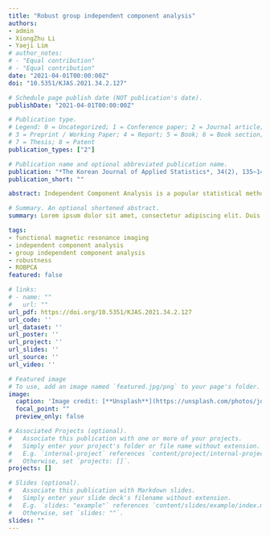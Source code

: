 ```yaml
---
title: "Robust group independent component analysis"
authors:
- admin
- XiongZhu Li
- Yaeji Lim
# author_notes:
# - "Equal contribution"
# - "Equal contribution"
date: "2021-04-01T00:00:00Z"
doi: "10.5351/KJAS.2021.34.2.127"

# Schedule page publish date (NOT publication's date).
publishDate: "2021-04-01T00:00:00Z"

# Publication type.
# Legend: 0 = Uncategorized; 1 = Conference paper; 2 = Journal article;
# 3 = Preprint / Working Paper; 4 = Report; 5 = Book; 6 = Book section;
# 7 = Thesis; 8 = Patent
publication_types: ["2"]

# Publication name and optional abbreviated publication name.
publication: "*The Korean Journal of Applied Statistics*, 34(2), 135–147"
publication_short: ""

abstract: Independent Component Analysis is a popular statistical method to separate independent signals from the mixed data, and Group Independent Component Analysis is an its multi-subject extension of Independent Com- ponent Analysis. It has been applied Functional Magnetic Resonance Imaging data and provides promising re- sults. However, classical Group Independent Component Analysis works poorly when outliers exist on data which is frequently occurred in Magnetic Resonance Imaging scanning. In this study, we propose a robust version of the Group Independent Component Analysis based on ROBPCA. Through the numerical studies, we compare proposed method to the conventional method, and verify the robustness of the proposed method.

# Summary. An optional shortened abstract.
summary: Lorem ipsum dolor sit amet, consectetur adipiscing elit. Duis posuere tellus ac convallis placerat. Proin tincidunt magna sed ex sollicitudin condimentum.

tags:
- functional magnetic resonance imaging
- independent component analysis
- group independent component analysis
- robustness
- ROBPCA
featured: false

# links:
# - name: ""
#   url: ""
url_pdf: https://doi.org/10.5351/KJAS.2021.34.2.127
url_code: ''
url_dataset: ''
url_poster: ''
url_project: ''
url_slides: ''
url_source: ''
url_video: ''

# Featured image
# To use, add an image named `featured.jpg/png` to your page's folder. 
image:
  caption: 'Image credit: [**Unsplash**](https://unsplash.com/photos/jdD8gXaTZsc)'
  focal_point: ""
  preview_only: false

# Associated Projects (optional).
#   Associate this publication with one or more of your projects.
#   Simply enter your project's folder or file name without extension.
#   E.g. `internal-project` references `content/project/internal-project/index.md`.
#   Otherwise, set `projects: []`.
projects: []

# Slides (optional).
#   Associate this publication with Markdown slides.
#   Simply enter your slide deck's filename without extension.
#   E.g. `slides: "example"` references `content/slides/example/index.md`.
#   Otherwise, set `slides: ""`.
slides: ""
---
```


<!--
{{% callout note %}}
Click the *Cite* button above to demo the feature to enable visitors to import publication metadata into their reference management software.
{{% /callout %}}

{{% callout note %}}
Create your slides in Markdown - click the *Slides* button to check out the example.
{{% /callout %}}

Supplementary notes can be added here, including [code, math, and images](https://wowchemy.com/docs/writing-markdown-latex/).
-->
